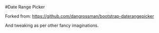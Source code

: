 #Date Range Picker

Forked from: https://github.com/dangrossman/bootstrap-daterangepicker

And tweaking as per other fancy imaginations.